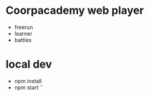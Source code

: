 # Coorpacademy web player

- freerun
- learner
- battles

# local dev
- npm install
- npm start
``

